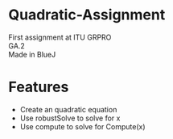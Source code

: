 # Quadratic-Assignment
First assignment at ITU GRPRO <br>
GA.2 <br>
Made in BlueJ

# Features
- Create an quadratic equation
- Use robustSolve to solve for x
- Use compute to solve for Compute(x)

